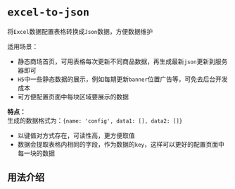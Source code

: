# `excel-to-json`
将`Excel`数据配置表格转换成`Json`数据，方便数据维护

适用场景：
- 静态商场首页，可用表格每次更新不同商品数据，再生成最新`json`更新到服务器即可
- `H5`中一些静态数据的展示，例如每期更新`banner`位置广告等，可免去后台开发成本
- 可方便配置页面中每块区域要展示的数据

**特点：**  
生成的数据格式为：`{name: 'config', data1: [], data2: []}`
- 以键值对方式存在，可读性高，更方便取值
- 数据会提取表格内相同的字段，作为数据的`key`，这样可以更好的配置页面中每一块的数据

## 用法介绍


